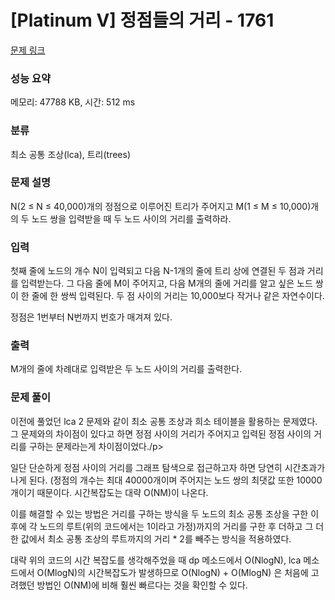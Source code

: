 # [Platinum V] 정점들의 거리 - 1761 

[문제 링크](https://www.acmicpc.net/problem/1761) 

### 성능 요약

메모리: 47788 KB, 시간: 512 ms

### 분류

최소 공통 조상(lca), 트리(trees)

### 문제 설명

<p>N(2 ≤ N ≤ 40,000)개의 정점으로 이루어진 트리가 주어지고 M(1 ≤ M ≤ 10,000)개의 두 노드 쌍을 입력받을 때 두 노드 사이의 거리를 출력하라.</p>

### 입력 

 <p>첫째 줄에 노드의 개수 N이 입력되고 다음 N-1개의 줄에 트리 상에 연결된 두 점과 거리를 입력받는다. 그 다음 줄에 M이 주어지고, 다음 M개의 줄에 거리를 알고 싶은 노드 쌍이 한 줄에 한 쌍씩 입력된다. 두 점 사이의 거리는 10,000보다 작거나 같은 자연수이다.</p>

<p>정점은 1번부터 N번까지 번호가 매겨져 있다.</p>

### 출력 

 <p>M개의 줄에 차례대로 입력받은 두 노드 사이의 거리를 출력한다.</p>

### 문제 풀이
<p> 이전에 풀었던 lca 2 문제와 같이 최소 공통 조상과 희소 테이블을 활용하는 문제였다. 그 문제와의 차이점이 있다고 하면 정점 사이의 거리가 주어지고 입력된 정점 사이의 거리를 구하는 문제라는게 차이점이었다./p>
<p> 일단 단순하게 정점 사이의 거리를 그래프 탐색으로 접근하고자 하면 당연히 시간초과가 나게 된다. (정점의 개수는 최대 40000개이며 주어지는 노드 쌍의 최댓값 또한 10000개이기 때문이다. 시간복잡도는 대략 O(NM)이 나온다. </p>
<p> 이를 해결할 수 있는 방법은 거리를 구하는 방식을 두 노드의 최소 공통 조상을 구한 이후에 각 노드의 루트(위의 코드에서는 1이라고 가정)까지의 거리를 구한 후 더하고 그 더한 값에서 최소 공통 조상의 루트까지의 거리 * 2를 빼주는 방식을 적용하였다. </p>
<p> 대략 위의 코드의 시간 복잡도를 생각해주었을 때 dp 메소드에서 O(NlogN), lca 메소드에서 O(MlogN)의 시간복잡도가 발생하므로 O(NlogN) + O(MlogN) 은 처음에 고려했던 방법인 O(NM)에 비해 훨씬 빠르다는 것을 확인할 수 있다.</p>
